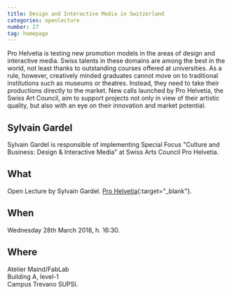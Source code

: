 ```yaml
---
title: Design and Interactive Media in Switzerland
categories: openlecture
number: 27
tag: homepage
---
```



Pro Helvetia is testing new promotion models in the areas of design and interactive media. Swiss talents in these domains are among the best in the world, not least thanks to outstanding courses offered at universities. As a rule, however, creatively minded graduates cannot move on to traditional institutions such as museums or theatres. Instead, they need to take their productions directly to the market.
New calls launched by Pro Helvetia, the Swiss Art Council, aim to support projects not only in view of their artistic quality, but also with an eye on their innovation and market potential.

## Sylvain Gardel
Sylvain Gardel is responsible of implementing Special Focus "Culture and Business: Design & Interactive Media" at Swiss Arts Council Pro Helvetia.  

## What 
Open Lecture by Sylvain Gardel. 
[Pro Helvetia](https://prohelvetia.ch/en/initiative/design-interactive-media/){:target="_blank"}. 

## When
Wednesday 28th March 2018, h. 16:30.

## Where
Atelier Maind/FabLab<br/>
Building A, level-1<br/>
Campus Trevano SUPSI.
